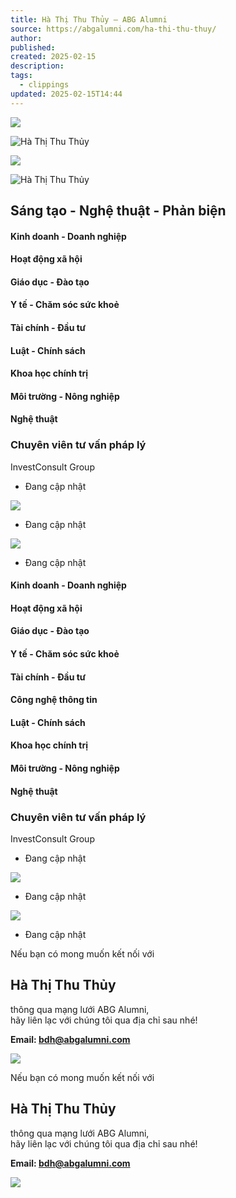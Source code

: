 ```yaml
---
title: Hà Thị Thu Thủy – ABG Alumni
source: https://abgalumni.com/ha-thi-thu-thuy/
author: 
published: 
created: 2025-02-15
description: 
tags:
  - clippings
updated: 2025-02-15T14:44
---
```

![](https://abgalumni.com/wp-content/uploads/2021/10/1-1.png)

![Hà Thị Thu Thủy](https://abgalumni.com/wp-content/uploads/elementor/thumbs/Ha-Thi-Thu-Thuy-qsy2fsfn401v8f4esgshavcfag8unt6q09m25rypsk.png "Hà Thị Thu Thủy")

![](https://abgalumni.com/wp-content/uploads/2021/10/1-1.png)

![Hà Thị Thu Thủy](https://abgalumni.com/wp-content/uploads/elementor/thumbs/Ha-Thi-Thu-Thuy-qsy2fsfn401v8f4esgshavcfag8unt6q09m25rypsk.png "Hà Thị Thu Thủy")

## Sáng tạo - Nghệ thuật - Phản biện

#### Kinh doanh - Doanh nghiệp

#### Hoạt động xã hội​

#### Giáo dục - Đào tạo​

#### Y tế - Chăm sóc sức khoẻ​

#### Tài chính - Đầu tư​

#### Luật - Chính sách​

#### Khoa học chính trị​

#### Môi trường - Nông nghiệp​

#### Nghệ thuật​

### Chuyên viên tư vấn pháp lý

InvestConsult Group

- Đang cập nhật

![](https://abgalumni.com/wp-content/uploads/2021/10/Image-Left.png)

- Đang cập nhật

![](https://abgalumni.com/wp-content/uploads/2021/10/Image-Right.png)

- Đang cập nhật

#### Kinh doanh - Doanh nghiệp

#### Hoạt động xã hội

#### Giáo dục - Đào tạo

#### Y tế - Chăm sóc sức khoẻ

#### Tài chính - Đầu tư

#### Công nghệ thông tin

#### Luật - Chính sách​

#### Khoa học chính trị

#### Môi trường - Nông nghiệp

#### Nghệ thuật

### Chuyên viên tư vấn pháp lý

InvestConsult Group

- Đang cập nhật

![](https://abgalumni.com/wp-content/uploads/2021/10/Image-Left.png)

- Đang cập nhật

![](https://abgalumni.com/wp-content/uploads/2021/10/Image-Right.png)

- Đang cập nhật

Nếu bạn có mong muốn kết nối với

## Hà Thị Thu Thủy

thông qua mạng lưới ABG Alumni,  
hãy liên lạc với chúng tôi qua địa chỉ sau nhé!

**Email: bdh@abgalumni.com**

![](https://abgalumni.com/wp-content/uploads/2021/11/26-Ha-Thi-Thu-Thuy-768x543.png)

Nếu bạn có mong muốn kết nối với

## Hà Thị Thu Thủy

thông qua mạng lưới ABG Alumni,  
hãy liên lạc với chúng tôi qua địa chỉ sau nhé!

**Email: bdh@abgalumni.com**

![](https://abgalumni.com/wp-content/uploads/2021/11/26-Ha-Thi-Thu-Thuy-768x543.png)